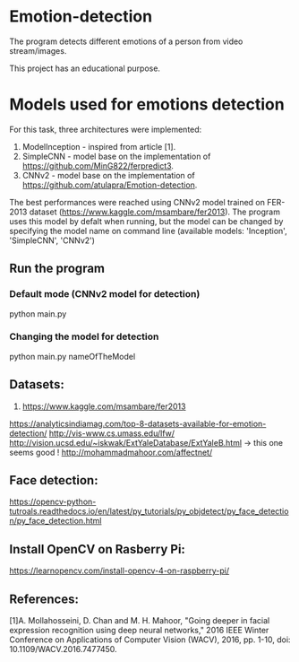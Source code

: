 # Emotion-detection

The program detects different emotions of a person from video stream/images.

This project has an educational purpose.

# Models used for emotions detection
For this task, three architectures were implemented: 
1. ModelInception - inspired from article [1].
2. SimpleCNN - model base on the implementation of https://github.com/MinG822/ferpredict3.
3. CNNv2 - model base on the implementation of https://github.com/atulapra/Emotion-detection.

The best performances were reached using CNNv2 model trained on FER-2013 dataset (https://www.kaggle.com/msambare/fer2013). The program uses this model by defalt when running, but the model can be changed by specifying the model name on command line (available models: 'Inception', 'SimpleCNN', 'CNNv2')

## Run the program 
### Default mode (CNNv2 model for detection)
python main.py
### Changing the model for detection
python main.py nameOfTheModel






## Datasets:
1. https://www.kaggle.com/msambare/fer2013


https://analyticsindiamag.com/top-8-datasets-available-for-emotion-detection/
http://vis-www.cs.umass.edu/lfw/
http://vision.ucsd.edu/~iskwak/ExtYaleDatabase/ExtYaleB.html -> this one seems good !
http://mohammadmahoor.com/affectnet/

## Face detection:
https://opencv-python-tutroals.readthedocs.io/en/latest/py_tutorials/py_objdetect/py_face_detection/py_face_detection.html

## Install OpenCV on Rasberry Pi:
https://learnopencv.com/install-opencv-4-on-raspberry-pi/

## References:
[1]A. Mollahosseini, D. Chan and M. H. Mahoor, "Going deeper in facial expression recognition using deep neural networks," 2016 IEEE Winter Conference on Applications of Computer Vision (WACV), 2016, pp. 1-10, doi: 10.1109/WACV.2016.7477450.
